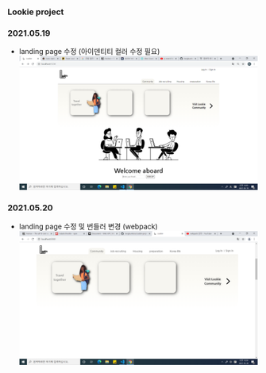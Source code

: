 ### Lookie project 

### 2021.05.19
- landing page 수정 (아이덴티티 컬러 수정 필요)
![캡처](./dist/images/스크린샷(2).png)




### 2021.05.20
- landing page 수정 및 번들러 변경 (webpack)
![캡처](./dist/images/스크린샷(3).png)